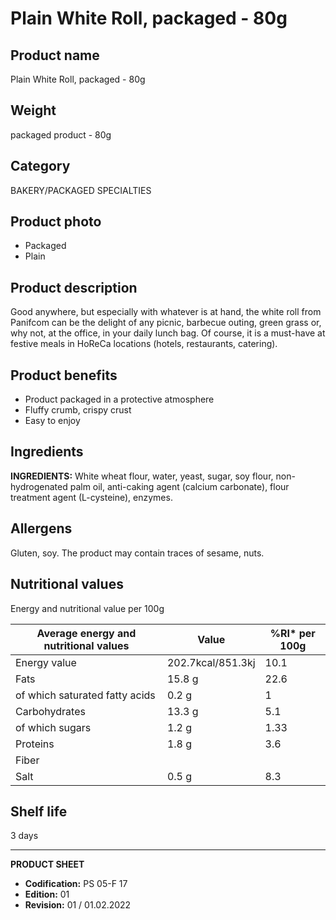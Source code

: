 # Plain White Roll, packaged - 80g

## Product name
Plain White Roll, packaged - 80g

## Weight
packaged product - 80g

## Category
BAKERY/PACKAGED SPECIALTIES

## Product photo
- Packaged
- Plain

## Product description
Good anywhere, but especially with whatever is at hand, the white roll from Panifcom can be the delight of any picnic, barbecue outing, green grass or, why not, at the office, in your daily lunch bag. Of course, it is a must-have at festive meals in HoReCa locations (hotels, restaurants, catering).

## Product benefits
- Product packaged in a protective atmosphere
- Fluffy crumb, crispy crust
- Easy to enjoy

## Ingredients
**INGREDIENTS:** White wheat flour, water, yeast, sugar, soy flour, non-hydrogenated palm oil, anti-caking agent (calcium carbonate), flour treatment agent (L-cysteine), enzymes.

## Allergens
Gluten, soy. The product may contain traces of sesame, nuts.

## Nutritional values
Energy and nutritional value per 100g

| Average energy and nutritional values | Value | %RI* per 100g |
|-----------------------------------------|--------|-------------------|
| Energy value                            | 202.7kcal/851.3kj | 10.1            |
| Fats                                    | 15.8 g | 22.6            |
| of which saturated fatty acids          | 0.2 g  | 1                |
| Carbohydrates                           | 13.3 g | 5.1             |
| of which sugars                         | 1.2 g  | 1.33            |
| Proteins                                | 1.8 g  | 3.6             |
| Fiber                                   |        |                  |
| Salt                                    | 0.5 g  | 8.3             |

## Shelf life
3 days

---
**PRODUCT SHEET**
- **Codification:** PS 05-F 17
- **Edition:** 01
- **Revision:** 01 / 01.02.2022
